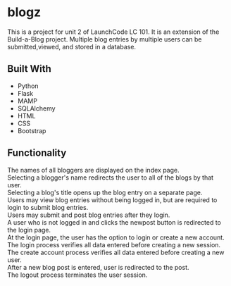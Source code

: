 # blogz

This is a project for unit 2 of LaunchCode LC 101.  It is an extension of the Build-a-Blog project.  Multiple blog entries by multiple users can be submitted,viewed, and stored in a database.

## Built With
* Python
* Flask
* MAMP
* SQLAlchemy
* HTML
* CSS
* Bootstrap

## Functionality

The names of all bloggers are displayed on the index page.  
Selecting a blogger's name redirects the user to all of the blogs by that user.  
Selecting a blog's title opens up the blog entry on a separate page.  
Users may view blog entries without being logged in, but are required to login to submit blog entries.   
Users may submit and post blog entries after they login.  
A user who is not logged in and clicks the newpost button is redirected to the login page.   
At the login page, the user has the option to login or create a new account.  
The login process verifies all data entered before creating a new session.  
The create account process verifies all data entered before creating a new user.  
After a new blog post is entered, user is redirected to the post.  
The logout process terminates the user session.




